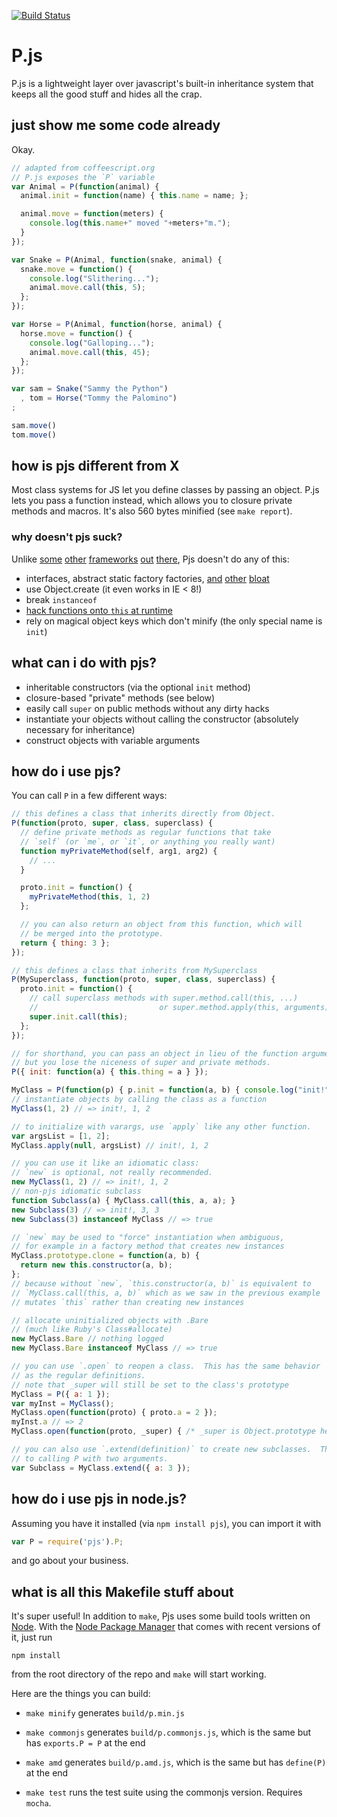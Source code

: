 [![Build Status](https://secure.travis-ci.org/jayferd/pjs.png)](http://travis-ci.org/jayferd/pjs)

# P.js

P.js is a lightweight layer over javascript's built-in inheritance system that keeps all the good stuff and hides all the crap.

## just show me some code already

Okay.

``` js
// adapted from coffeescript.org
// P.js exposes the `P` variable
var Animal = P(function(animal) {
  animal.init = function(name) { this.name = name; };

  animal.move = function(meters) {
    console.log(this.name+" moved "+meters+"m.");
  }
});

var Snake = P(Animal, function(snake, animal) {
  snake.move = function() {
    console.log("Slithering...");
    animal.move.call(this, 5);
  };
});

var Horse = P(Animal, function(horse, animal) {
  horse.move = function() {
    console.log("Galloping...");
    animal.move.call(this, 45);
  };
});

var sam = Snake("Sammy the Python")
  , tom = Horse("Tommy the Palomino")
;

sam.move()
tom.move()
```

## how is pjs different from X

Most class systems for JS let you define classes by passing an object.  P.js lets you pass a function instead, which allows you to closure private methods and macros.  It's also 560 bytes minified (see `make report`).

### why doesn't pjs suck?

Unlike [some][prototypejs] [other][classjs] [frameworks][joose] [out][zjs] [there][structr], Pjs doesn't do any of this:

- interfaces, abstract static factory factories, [and][joose] [other][prototypejs] [bloat][zjs]
- use Object.create (it even works in IE &lt; 8!)
- break `instanceof`
- [hack functions onto `this` at runtime][classjs]
- rely on magical object keys which don't minify (the only special name is `init`)

[prototypejs]: http://prototypejs.org/learn/class-inheritance
[classjs]: https://github.com/kilhage/class.js
[zjs]: http://code.google.com/p/zjs/
[joose]: http://joose.it
[structr]: http://search.npmjs.org/#/structr

## what can i do with pjs?

- inheritable constructors (via the optional `init` method)
- closure-based "private" methods (see below)
- easily call `super` on public methods without any dirty hacks
- instantiate your objects without calling the constructor (absolutely necessary for inheritance)
- construct objects with variable arguments

## how do i use pjs?

You can call `P` in a few different ways:

``` js
// this defines a class that inherits directly from Object.
P(function(proto, super, class, superclass) {
  // define private methods as regular functions that take
  // `self` (or `me`, or `it`, or anything you really want)
  function myPrivateMethod(self, arg1, arg2) {
    // ...
  }

  proto.init = function() {
    myPrivateMethod(this, 1, 2)
  };

  // you can also return an object from this function, which will
  // be merged into the prototype.
  return { thing: 3 };
});

// this defines a class that inherits from MySuperclass
P(MySuperclass, function(proto, super, class, superclass) {
  proto.init = function() {
    // call superclass methods with super.method.call(this, ...)
    //                           or super.method.apply(this, arguments)
    super.init.call(this);
  };
});

// for shorthand, you can pass an object in lieu of the function argument,
// but you lose the niceness of super and private methods.
P({ init: function(a) { this.thing = a } });

MyClass = P(function(p) { p.init = function(a, b) { console.log("init!", a, b) }; });
// instantiate objects by calling the class as a function
MyClass(1, 2) // => init!, 1, 2

// to initialize with varargs, use `apply` like any other function.
var argsList = [1, 2];
MyClass.apply(null, argsList) // init!, 1, 2

// you can use it like an idiomatic class:
// `new` is optional, not really recommended.
new MyClass(1, 2) // => init!, 1, 2
// non-pjs idiomatic subclass
function Subclass(a) { MyClass.call(this, a, a); }
new Subclass(3) // => init!, 3, 3
new Subclass(3) instanceof MyClass // => true

// `new` may be used to "force" instantiation when ambiguous,
// for example in a factory method that creates new instances
MyClass.prototype.clone = function(a, b) {
  return new this.constructor(a, b);
};
// because without `new`, `this.constructor(a, b)` is equivalent to
// `MyClass.call(this, a, b)` which as we saw in the previous example
// mutates `this` rather than creating new instances

// allocate uninitialized objects with .Bare
// (much like Ruby's Class#allocate)
new MyClass.Bare // nothing logged
new MyClass.Bare instanceof MyClass // => true

// you can use `.open` to reopen a class.  This has the same behavior
// as the regular definitions.
// note that _super will still be set to the class's prototype
MyClass = P({ a: 1 });
var myInst = MyClass();
MyClass.open(function(proto) { proto.a = 2 });
myInst.a // => 2
MyClass.open(function(proto, _super) { /* _super is Object.prototype here */ });

// you can also use `.extend(definition)` to create new subclasses.  This is equivalent
// to calling P with two arguments.
var Subclass = MyClass.extend({ a: 3 });
```

## how do i use pjs in node.js?

Assuming you have it installed (via `npm install pjs`), you can import it with

``` js
var P = require('pjs').P;
```

and go about your business.

## what is all this Makefile stuff about

It's super useful! In addition to `make`, Pjs uses some build tools written on
[Node][]. With the [Node Package Manager][npm] that comes with recent versions
of it, just run

    npm install

from the root directory of the repo and `make` will start working.

[Node]: http://nodejs.org/#download
[npm]: http://npmjs.org

Here are the things you can build:

- `make minify`
    generates `build/p.min.js`

- `make commonjs`
    generates `build/p.commonjs.js`, which is the same but has `exports.P = P` at the end

- `make amd`
    generates `build/p.amd.js`, which is the same but has `define(P)` at the end

- `make test`
    runs the test suite using the commonjs version.  Requires `mocha`.
